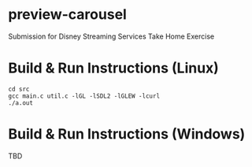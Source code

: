 # preview-carousel
Submission for Disney Streaming Services Take Home Exercise

# Build & Run Instructions (Linux)
```
cd src
gcc main.c util.c -lGL -lSDL2 -lGLEW -lcurl
./a.out
```
# Build & Run Instructions (Windows)
TBD
